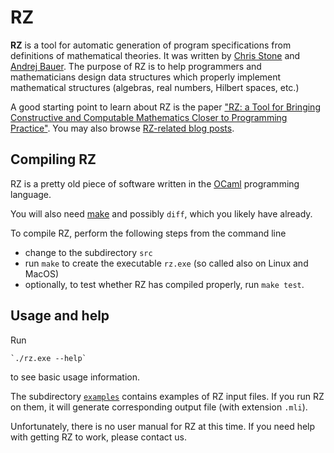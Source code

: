# RZ

**RZ** is a tool for automatic generation of program specifications from
definitions of mathematical theories. It was written by [Chris
Stone](http://www.cs.hmc.edu/~stone/) and [Andrej Bauer](http://andrej.com). The
purpose of RZ is to help programmers and mathematicians design data structures
which properly implement mathematical structures (algebras, real numbers,
Hilbert spaces, etc.)

A good starting point to learn about RZ is the paper ["RZ: a Tool for Bringing
Constructive and Computable Mathematics Closer to Programming
Practice"](http://math.andrej.com/2007/01/21/rz-a-tool-for-bringing-constructive-and-computable-mathematics-closer-to-programming-practice/). You may also browse [RZ-related blog
posts](http://math.andrej.com/category/rz/).


## Compiling RZ

RZ is a pretty old piece of software written in the
[OCaml](http://www.ocaml.org/) programming language.

You will also need [make](http://www.gnu.org/software/make/) and possibly
`diff`, which you likely have already.


To compile RZ, perform the following steps from the command line

* change to the subdirectory `src`
* run `make` to create the executable `rz.exe` (so called also on Linux and MacOS)
* optionally, to test whether RZ has compiled properly, run `make test`.


## Usage and help

Run

    `./rz.exe --help`

to see basic usage information.

The subdirectory [`examples`](./examples) contains examples of RZ input files.
If you run RZ on them, it will generate corresponding output file (with
extension `.mli`).

Unfortunately, there is no user manual for RZ at this time. If you need help
with getting RZ to work, please contact us.

